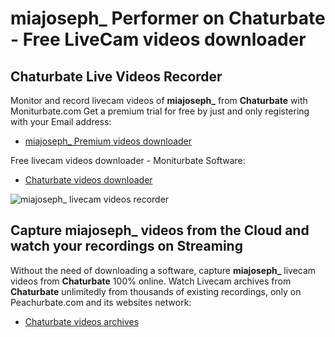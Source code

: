 # miajoseph_ Performer on Chaturbate - Free LiveCam videos downloader

## Chaturbate Live Videos Recorder

Monitor and record livecam videos of **miajoseph_** from **Chaturbate** with Moniturbate.com
Get a premium trial for free by just and only registering with your Email address:
* [miajoseph_ Premium videos downloader](https://moniturbate.com/request-demo-licence-key.html)

Free livecam videos downloader - Moniturbate Software:
* [Chaturbate videos downloader](https://moniturbate.com/moniturbate-download-software.html)

![miajoseph_ livecam videos recorder](https://peachurnet.com/templates/moniturbate-software.png)


## Capture miajoseph_ videos from the Cloud and watch your recordings on Streaming

Without the need of downloading a software, capture **miajoseph_** livecam videos from **Chaturbate** 100% online.
Watch Livecam archives from **Chaturbate** unlimitedly from thousands of existing recordings, only on Peachurbate.com and its websites network:
* [Chaturbate videos archives](https://peachurnet.com/)